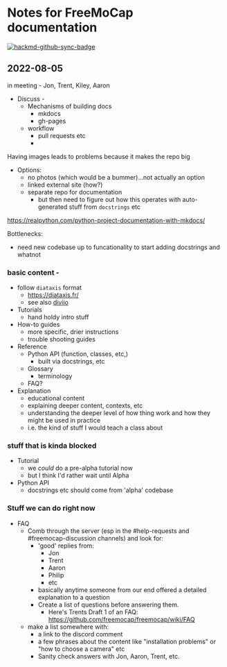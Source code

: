 # Notes for FreeMoCap documentation

[![hackmd-github-sync-badge](https://hackmd.io/wY3Bb7iYQMemqIBXKzPGew/badge)](https://hackmd.io/wY3Bb7iYQMemqIBXKzPGew)

## 2022-08-05 
 in meeting - Jon, Trent, Kiley, Aaron
 
 - Discuss - 
     - Mechanisms of building docs
         - mkdocs
         - gh-pages
     - workflow
         - pull requests etc
         - 

Having images leads to problems because it makes the repo big 
- Options: 
    - no photos (which would be a bummer)...not actually an option
    - linked external site (how?)
    - separate repo for documentation
        - but then need to figure out how this operates with auto-generated stuff from `docstrings` etc


https://realpython.com/python-project-documentation-with-mkdocs/

Bottlenecks: 
 - need new codebase up to funcationality to start adding docstrings and whatnot
### basic content - 
 - follow `diataxis` format
     - https://diataxis.fr/
     - see also [diviio](https://documentation.divio.com/)
 - Tutorials
     - hand holdy intro stuff
 - How-to guides
     - more specific, drier instructions
     - trouble shooting guides
 - Reference
     - Python API (function, classes, etc,)
         - built via docstrings, etc
     - Glossary
         - terminology
     - FAQ?
 - Explanation
     - educational content
     - explaining deeper content, contexts, etc
     - understanding the deeper level of how thing work and how they might be used in practice
     - i.e. the kind of stuff I would teach a class about
 
### stuff that is kinda blocked
- Tutorial 
    - we *could* do a pre-alpha tutorial now
    - but I think I'd rather wait until Alpha
- Python API 
    - docstrings etc should come from 'alpha' codebase
### Stuff we can do right now
- FAQ
    - Comb through the server (esp in the #help-requests and #freemocap-discussion channels) and look for:
        - 'good' replies from:
            - Jon
            - Trent
            - Aaron
            - Philip
            - etc
        - basically anytime someone from our end offered a detailed explanation to a question
        - Create a list of questions before answering them. 
            - Here's Trents Draft 1 of an FAQ: https://github.com/freemocap/freemocap/wiki/FAQ
    - make a list somewhere with: 
        - a link to the discord comment
        - a few phrases about the content like "installation problems" or "how to choose a camera" etc
        - Sanity check answers with Jon, Aaron, Trent, etc. 
